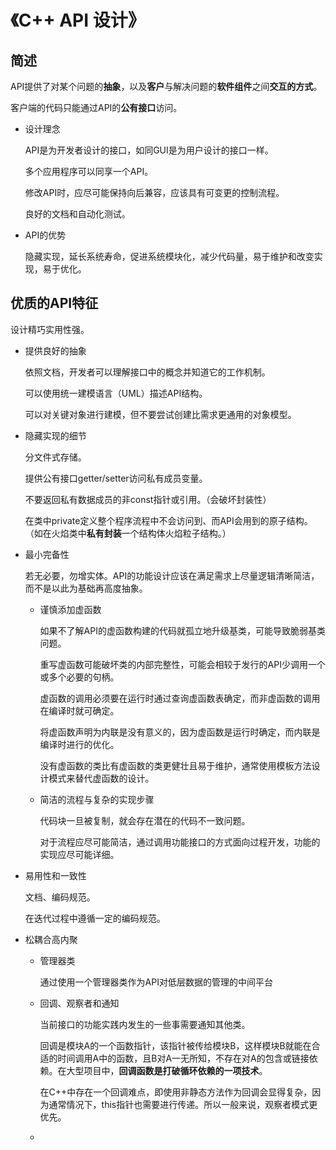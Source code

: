 # 《C++ API 设计》

## 简述

API提供了对某个问题的**抽象**，以及**客户**与解决问题的**软件组件**之间**交互的方式**。

客户端的代码只能通过API的**公有接口**访问。

* 设计理念

    API是为开发者设计的接口，如同GUI是为用户设计的接口一样。

    多个应用程序可以同享一个API。

    修改API时，应尽可能保持向后兼容，应该具有可变更的控制流程。

    良好的文档和自动化测试。

* API的优势

    隐藏实现，延长系统寿命，促进系统模块化，减少代码量，易于维护和改变实现，易于优化。



## 优质的API特征

设计精巧实用性强。

* 提供良好的抽象

    依照文档，开发者可以理解接口中的概念并知道它的工作机制。

    可以使用统一建模语言（UML）描述API结构。

    可以对关键对象进行建模，但不要尝试创建比需求更通用的对象模型。

* 隐藏实现的细节

    分文件式存储。

    提供公有接口getter/setter访问私有成员变量。

    不要返回私有数据成员的非const指针或引用。（会破坏封装性）

    在类中private定义整个程序流程中不会访问到、而API会用到的原子结构。（如在火焰类中**私有封装**一个结构体火焰粒子结构。）

* 最小完备性

    若无必要，勿增实体。API的功能设计应该在满足需求上尽量逻辑清晰简洁，而不是以此为基础再高度抽象。

    * 谨慎添加虚函数

        如果不了解API的虚函数构建的代码就孤立地升级基类，可能导致脆弱基类问题。

        重写虚函数可能破坏类的内部完整性，可能会相较于发行的API少调用一个或多个必要的句柄。

        虚函数的调用必须要在运行时通过查询虚函数表确定，而非虚函数的调用在编译时就可确定。

        将虚函数声明为内联是没有意义的，因为虚函数是运行时确定，而内联是编译时进行的优化。

        没有虚函数的类比有虚函数的类更健壮且易于维护，通常使用模板方法设计模式来替代虚函数的设计。

    * 简洁的流程与复杂的实现步骤

        代码块一旦被复制，就会存在潜在的代码不一致问题。

        对于流程应尽可能简洁，通过调用功能接口的方式面向过程开发，功能的实现应尽可能详细。

* 易用性和一致性

    文档、编码规范。

    在迭代过程中遵循一定的编码规范。

* 松耦合高内聚

    * 管理器类

        通过使用一个管理器类作为API对低层数据的管理的中间平台

    * 回调、观察者和通知

        当前接口的功能实践内发生的一些事需要通知其他类。

        回调是模块A的一个函数指针，该指针被传给模块B，这样模块B就能在合适的时间调用A中的函数，且B对A一无所知，不存在对A的包含或链接依赖。在大型项目中，**回调函数是打破循环依赖的一项技术**。

        在C++中存在一个回调难点，即使用非静态方法作为回调会显得复杂，因为通常情况下，this指针也需要进行传递。所以一般来说，观察者模式更优先。

    * 







